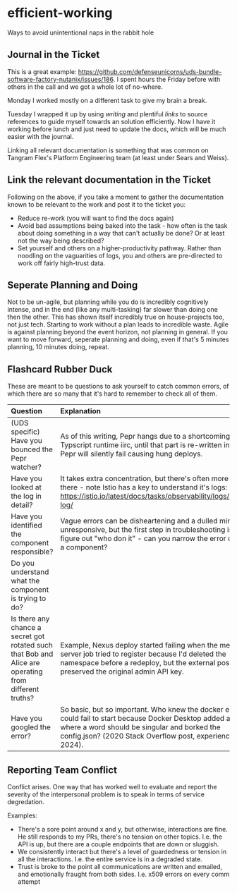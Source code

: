 # efficient-working
Ways to avoid unintentional naps in the rabbit hole

## Journal in the Ticket

This is a great example: https://github.com/defenseunicorns/uds-bundle-software-factory-nutanix/issues/186. I spent hours the Friday before with others in the call and we got a whole lot of no-where.

Monday I worked mostly on a different task to give my brain a break.

Tuesday I wrapped it up by using _writing_ and plentiful _links_ to source references to guide myself towards an solution efficiently. Now I have it working before lunch and just need to update the docs, which will be much easier with the journal.

Linking all relevant documentation is something that was common on Tangram Flex's Platform Engineering team (at least under Sears and Weiss).

## Link the relevant documentation in the Ticket

Following on the above, if you take a moment to gather the documentation known to be relevant to the work and post it to the ticket you:

- Reduce re-work (you will want to find the docs again)
- Avoid bad assumptions being baked into the task - how often is the task about doing something in a way that can't actually be done? Or at least not the way being described?
- Set yourself and others on a higher-productivity pathway. Rather than noodling on the vaguarities of logs, you and others are pre-directed to work off fairly high-trust data.

## Seperate Planning and Doing

Not to be un-agile, but planning while you do is incredibly cognitively intense, and in the end (like any multi-tasking) far slower than doing one then the other. This has shown itself incredibly true on house-projects too, not just tech. Starting to work without a plan leads to incredible waste. Agile is against planning beyond the event horizon, not planning in general. If you want to move forward, seperate planning and doing, even if that's 5 minutes planning, 10 minutes doing, repeat.

## Flashcard Rubber Duck

These are meant to be questions to ask yourself to catch common errors, of which there are so many that it's hard to remember to check all of them.

| Question | Explanation |
| :--- | :---- |
| (UDS specific) Have you bounced the Pepr watcher? | As of this writing, Pepr hangs due to a shortcoming in the Typscript runtime iirc, until that part is re-written in Go, Pepr will silently fail causing hung deploys. |
| Have you looked at the log in detail? | It takes extra concentration, but there's often more info there - note Istio has a key to understand it's logs: https://istio.io/latest/docs/tasks/observability/logs/access-log/ |
| Have you identified the component responsible? | Vague errors can be disheartening and a dulled mind unresponsive, but the first step in troubleshooting is to figure out "who don it" - can you narrow the error down to a component? |
| Do you understand what the component is trying to do? | |
| Is there any chance a secret got rotated such that Bob and Alice are operating from different truths? | Example, Nexus deploy started failing when the metrics server job tried to register because I'd deleted the namespace before a redeploy, but the external postgres preserved the original admin API key. |
| Have you googled the error? | So basic, but so important. Who knew the docker engine could fail to start because Docker Desktop added a plural where a word should be singular and borked the config.json? (2020 Stack Overflow post, experienced in 2024). |

## Reporting Team Conflict

Conflict arises. One way that has worked well to evaluate and report the severity of the interpersonal problem is to speak in terms of service degredation.

Examples:
- There's a sore point around x and y, but otherwise, interactions are fine. He still responds to my PRs, there's no tension on other topics. I.e. the API is up, but there are a couple endpoints that are down or sluggish.
- We consistently interact but there's a level of guardedness or tension in all the interactions. I.e. the entire service is in a degraded state.
- Trust is broke to the point all communications are written and emailed, and emotionally fraught from both sides. I.e. x509 errors on every comm attempt
